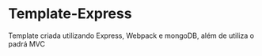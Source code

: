 # Template-Express
 Template criada utilizando Express, Webpack e mongoDB, além de utiliza o padrá MVC
